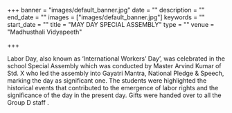 +++
banner = "images/default_banner.jpg"
date = ""
description = ""
end_date = ""
images = ["images/default_banner.jpg"]
keywords = ""
start_date = ""
title = "MAY DAY SPECIAL ASSEMBLY"
type = ""
venue = "Madhusthali Vidyapeeth"

+++

Labor Day, also known as ‘International Workers’ Day’, was celebrated in the school Special Assembly which was conducted by Master Arvind Kumar of Std. X who led the assembly into Gayatri Mantra, National Pledge & Speech, marking the day as significant one. The students were highlighted the historical events that contributed to the emergence of labor rights and the significance of the day in the present day. Gifts were handed over to all the Group D staff .